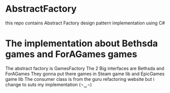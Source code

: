 # AbstractFactory
this repo contains Abstract Factory design pattern implementation using C#
# The implementation about Bethsda games and ForAGames games
The abstract factory is GamesFactory
The 2 Big interfaces are Bethsda and ForAGames
They gonna put there games in Steam game lib and EpicGames game lib
The consumer class is from the guru refactoring website but i change to suts my implementation (¬‿¬)

